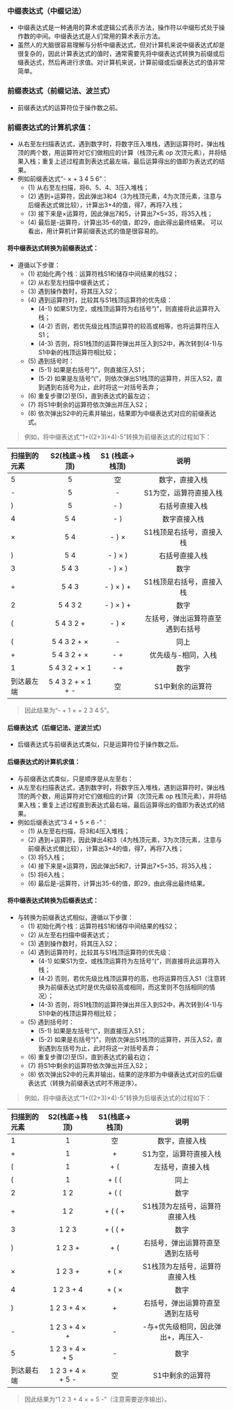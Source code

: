 ### 中缀表达式（中缀记法）
  + 中缀表达式是一种通用的算术或逻辑公式表示方法，操作符以中缀形式处于操作数的中间。中缀表达式是人们常用的算术表示方法。
  + 虽然人的大脑很容易理解与分析中缀表达式，但对计算机来说中缀表达式却是很复杂的，因此计算表达式的值时，通常需要先将中缀表达式转换为前缀或后缀表达式，然后再进行求值。对计算机来说，计算前缀或后缀表达式的值非常简单。

### 前缀表达式（前缀记法、波兰式）
  + 前缀表达式的运算符位于操作数之前。

### 前缀表达式的计算机求值：
  + 从右至左扫描表达式，遇到数字时，将数字压入堆栈，遇到运算符时，弹出栈顶的两个数，用运算符对它们做相应的计算（栈顶元素 op 次顶元素），并将结果入栈；重复上述过程直到表达式最左端，最后运算得出的值即为表达式的结果。
  + 例如前缀表达式“- × + 3 4 5 6”：
    + (1) 从右至左扫描，将6、5、4、3压入堆栈；
    + (2) 遇到+运算符，因此弹出3和4（3为栈顶元素，4为次顶元素，注意与后缀表达式做比较），计算出3+4的值，得7，再将7入栈；
    + (3) 接下来是×运算符，因此弹出7和5，计算出7×5=35，将35入栈；
    + (4) 最后是-运算符，计算出35-6的值，即29，由此得出最终结果。
可以看出，用计算机计算前缀表达式的值是很容易的。

#### 将中缀表达式转换为前缀表达式：
  + 遵循以下步骤：
    + (1) 初始化两个栈：运算符栈S1和储存中间结果的栈S2；
    + (2) 从右至左扫描中缀表达式；
    + (3) 遇到操作数时，将其压入S2；
    + (4) 遇到运算符时，比较其与S1栈顶运算符的优先级：
      + (4-1) 如果S1为空，或栈顶运算符为右括号“)”，则直接将此运算符入栈；
      + (4-2) 否则，若优先级比栈顶运算符的较高或相等，也将运算符压入S1；
      + (4-3) 否则，将S1栈顶的运算符弹出并压入到S2中，再次转到(4-1)与S1中新的栈顶运算符相比较；
    + (5) 遇到括号时：
      + (5-1) 如果是右括号“)”，则直接压入S1；
      + (5-2) 如果是左括号“(”，则依次弹出S1栈顶的运算符，并压入S2，直到遇到右括号为止，此时将这一对括号丢弃；
    + (6) 重复步骤(2)至(5)，直到表达式的最左边；
    + (7) 将S1中剩余的运算符依次弹出并压入S2；
    + (8) 依次弹出S2中的元素并输出，结果即为中缀表达式对应的前缀表达式。

> 例如，将中缀表达式“1+((2+3)×4)-5”转换为前缀表达式的过程如下：

|扫描到的元素|	S2(栈底->栈顶)|	S1 (栈底->栈顶)|	说明|
| :--------   | :-----:  | :----:  | :----: |
|5	|5	|空	|数字，直接入栈|
|-	|5	|-	|S1为空，运算符直接入栈|
|)	|5	|- )	|右括号直接入栈|
|4	|5 4	|- )	|数字直接入栈|
|×	|5 4	|- ) ×	|S1栈顶是右括号，直接入栈|
|)	|5 4	|- ) × )	|右括号直接入栈|
|3	|5 4 3	|- ) × )	|数字|
|+	|5 4 3	|- ) × ) +	|S1栈顶是右括号，直接入栈|
|2	|5 4 3 2	|- ) × ) +	|数字|
|(	|5 4 3 2 +	|- ) ×	|左括号，弹出运算符直至遇到右括号|
|(	|5 4 3 2 + ×	|-	|同上|
|+	|5 4 3 2 + ×	|- +	|优先级与-相同，入栈|
|1	|5 4 3 2 + × 1	|- +	|数字|
|到达最左端	|5 4 3 2 + × 1 + -	|空	|S1中剩余的运算符|
> 因此结果为“- + 1 × + 2 3 4 5”。

#### 后缀表达式（后缀记法、逆波兰式）
  + 后缀表达式与前缀表达式类似，只是运算符位于操作数之后。

#### 后缀表达式的计算机求值：
  + 与前缀表达式类似，只是顺序是从左至右：
  + 从左至右扫描表达式，遇到数字时，将数字压入堆栈，遇到运算符时，弹出栈顶的两个数，用运算符对它们做相应的计算（次顶元素 op 栈顶元素），并将结果入栈；重复上述过程直到表达式最右端，最后运算得出的值即为表达式的结果。
  + 例如后缀表达式“3 4 + 5 × 6 -”：
    + (1) 从左至右扫描，将3和4压入堆栈；
    + (2) 遇到+运算符，因此弹出4和3（4为栈顶元素，3为次顶元素，注意与前缀表达式做比较），计算出3+4的值，得7，再将7入栈；
    + (3) 将5入栈；
    + (4) 接下来是×运算符，因此弹出5和7，计算出7×5=35，将35入栈；
    + (5) 将6入栈；
    + (6) 最后是-运算符，计算出35-6的值，即29，由此得出最终结果。

#### 将中缀表达式转换为后缀表达式：
+ 与转换为前缀表达式相似，遵循以下步骤：
  + (1) 初始化两个栈：运算符栈S1和储存中间结果的栈S2；
  + (2) 从左至右扫描中缀表达式；
  + (3) 遇到操作数时，将其压入S2；
  + (4) 遇到运算符时，比较其与S1栈顶运算符的优先级：
    + (4-1) 如果S1为空，或栈顶运算符为左括号“(”，则直接将此运算符入栈；
    + (4-2) 否则，若优先级比栈顶运算符的高，也将运算符压入S1（注意转换为前缀表达式时是优先级较高或相同，而这里则不包括相同的情况）；
    + (4-3) 否则，将S1栈顶的运算符弹出并压入到S2中，再次转到(4-1)与S1中新的栈顶运算符相比较；
  + (5) 遇到括号时：
    + (5-1) 如果是左括号“(”，则直接压入S1；
    + (5-2) 如果是右括号“)”，则依次弹出S1栈顶的运算符，并压入S2，直到遇到左括号为止，此时将这一对括号丢弃；
  + (6) 重复步骤(2)至(5)，直到表达式的最右边；
  + (7) 将S1中剩余的运算符依次弹出并压入S2；
  + (8) 依次弹出S2中的元素并输出，结果的逆序即为中缀表达式对应的后缀表达式（转换为前缀表达式时不用逆序）。

> 例如，将中缀表达式“1+((2+3)×4)-5”转换为后缀表达式的过程如下：

|扫描到的元素	|S2(栈底->栈顶)	|S1(栈底->栈顶)	|说明|
| :--------   | :-----:  | :----:  | :----: |
|1	| 1	| 空	| 数字，直接入栈|
|+	|1	|+	|S1为空，运算符直接入栈|
|(	|1	|+ (	|左括号，直接入栈|
|(	|1	|+ ( (	|同上|
|2	|1 2	|+ ( (	|数字|
|+	|1 2	|+ ( ( +	|S1栈顶为左括号，运算符直接入栈|
|3	|1 2 3	|+ ( ( +	|数字|
|)	|1 2 3 +	|+ (	|右括号，弹出运算符直至遇到左括号|
|×	|1 2 3 +	|+ ( ×	|S1栈顶为左括号，运算符直接入栈|
|4	|1 2 3 + 4	|+ ( ×	|数字|
|)	|1 2 3 + 4 ×	|+	|右括号，弹出运算符直至遇到左括号|
|-	|1 2 3 + 4 × +	|-	|-与+优先级相同，因此弹出+，再压入-|
|5	|1 2 3 + 4 × + 5	|-	|数字|
|到达最右端	|1 2 3 + 4 × + 5 -	|空	|S1中剩余的运算符|


> 因此结果为“1 2 3 + 4 × + 5 -”（注意需要逆序输出）。
